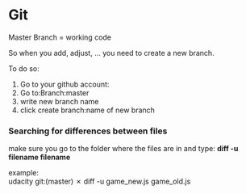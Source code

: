 # Git

Master Branch = working code

So when you add, adjust, ... you need to create a new branch. 

To do so:

1. Go to your github account: 
2. Go to:Branch:master
3. write new branch name
4. click create branch:name of new branch


### Searching for differences between files

make sure you go to the folder where the files are in and type: 
**diff -u filename filename**

example: 
<br>
udacity git:(master) ✗ diff -u game_new.js game_old.js




